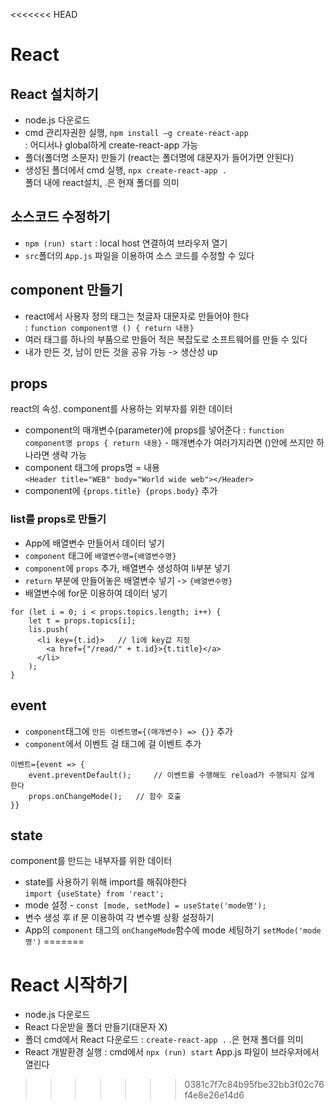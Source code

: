 <<<<<<< HEAD
# React

## React 설치하기

- node.js 다운로드
- cmd 관리자권한 실행, `npm install –g create-react-app`  
  : 어디서나 global하게 create-react-app 가능
- 폴더(폴더명 소문자) 만들기 (react는 폴더명에 대문자가 들어가면 안된다)
- 생성된 폴더에서 cmd 실행, `npx create-react-app .`  
  폴더 내에 react설치, .은 현재 폴더를 의미

## 소스코드 수정하기

- `npm (run) start` : local host 연결하여 브라우저 열기
- `src`폴더의 `App.js` 파일을 이용하여 소스 코드를 수정할 수 있다

## component 만들기

- react에서 사용자 정의 태그는 첫글자 대문자로 만들어야 한다  
  : `function component명 () { return 내용}`
- 여러 태그를 하나의 부품으로 만들어 적은 복잡도로 소프트웨어를 만들 수 있다
- 내가 만든 것, 남이 만든 것을 공유 가능 -> 생산성 up

## props

react의 속성. component를 사용하는 외부자를 위한 데이터

- component의 매개변수(parameter)에 props를 넣어준다
  : `function component명 props { return 내용}` - 매개변수가 여러가지라면 ()안에 쓰지만 하나라면 생략 가능
- component 태그에 props명 = 내용  
  `<Header title="WEB" body="World wide web"></Header>`
- component에 `{props.title} {props.body}` 추가

### list를 props로 만들기

- App에 배열변수 만들어서 데이터 넣기
- `component` 태그에 `배열변수명={배열변수명}`
- `component`에 `props` 추가, 배열변수 생성하여 li부분 넣기
- `return` 부분에 만들어놓은 배열변수 넣기 -> `{배열변수명}`
- 배열변수에 for문 이용하여 데이터 넣기

```
for (let i = 0; i < props.topics.length; i++) {
    let t = props.topics[i];
    lis.push(
      <li key={t.id}>   // li에 key값 지정
        <a href={"/read/" + t.id}>{t.title}</a>
      </li>
    );
}
```

## event

- `component`태그에 `만든 이벤트명={(매개변수) => {}}` 추가
- `component`에서 이벤트 걸 태그에 걸 이벤트 추가

```
이벤트={event => {
    event.preventDefault();     // 이벤트를 수행해도 reload가 수행되지 않게 한다
    props.onChangeMode();   // 함수 호출
}}
```

## state

component를 만드는 내부자를 위한 데이터

- state를 사용하기 위해 import를 해줘야한다  
  `import {useState} from 'react';`
- mode 설정 - `const [mode, setMode] = useState('mode명');`
- 변수 생성 후 if 문 이용하여 각 변수별 상황 설정하기
- App의 `component` 태그의 `onChangeMode`함수에 mode 세팅하기 `setMode('mode명')`
=======
# React 시작하기
- node.js 다운로드
- React 다운받을 폴더 만들기(대문자 X) 
- 폴더 cmd에서 React 다운로드 : `create-react-app .` .은 현재 폴더를 의미
- React 개발환경 실행 : cmd에서 `npx (run) start`   App.js 파일이 브라우저에서 열린다
>>>>>>> 0381c7f7c84b95fbe32bb3f02c76f4e8e26e14d6
